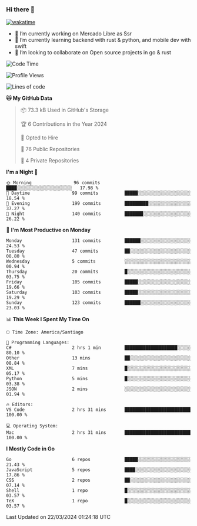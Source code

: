 ### Hi there 👋

[![wakatime](https://wakatime.com/badge/user/330beacb-fb27-4e32-bc38-f8f521bcf832.svg)](https://wakatime.com/@330beacb-fb27-4e32-bc38-f8f521bcf832)

- 🔭 I’m currently working on Mercado Libre as Ssr
- 🌱 I’m currently learning backend with rust & python, and mobile dev with swift
- 👯 I’m looking to collaborate on Open source projects in go & rust

<!--START_SECTION:waka-->
![Code Time](http://img.shields.io/badge/Code%20Time-567%20hrs%204%20mins-blue)

![Profile Views](http://img.shields.io/badge/Profile%20Views-0-blue)

![Lines of code](https://img.shields.io/badge/From%20Hello%20World%20I%27ve%20Written-3.5%20million%20lines%20of%20code-blue)

**🐱 My GitHub Data** 

> 📦 73.3 kB Used in GitHub's Storage 
 > 
> 🏆 6 Contributions in the Year 2024
 > 
> 💼 Opted to Hire
 > 
> 📜 76 Public Repositories 
 > 
> 🔑 4 Private Repositories 
 > 
**I'm a Night 🦉** 

```text
🌞 Morning                96 commits          ████░░░░░░░░░░░░░░░░░░░░░   17.98 % 
🌆 Daytime                99 commits          █████░░░░░░░░░░░░░░░░░░░░   18.54 % 
🌃 Evening                199 commits         █████████░░░░░░░░░░░░░░░░   37.27 % 
🌙 Night                  140 commits         ███████░░░░░░░░░░░░░░░░░░   26.22 % 
```
📅 **I'm Most Productive on Monday** 

```text
Monday                   131 commits         ██████░░░░░░░░░░░░░░░░░░░   24.53 % 
Tuesday                  47 commits          ██░░░░░░░░░░░░░░░░░░░░░░░   08.80 % 
Wednesday                5 commits           ░░░░░░░░░░░░░░░░░░░░░░░░░   00.94 % 
Thursday                 20 commits          █░░░░░░░░░░░░░░░░░░░░░░░░   03.75 % 
Friday                   105 commits         █████░░░░░░░░░░░░░░░░░░░░   19.66 % 
Saturday                 103 commits         █████░░░░░░░░░░░░░░░░░░░░   19.29 % 
Sunday                   123 commits         ██████░░░░░░░░░░░░░░░░░░░   23.03 % 
```


📊 **This Week I Spent My Time On** 

```text
🕑︎ Time Zone: America/Santiago

💬 Programming Languages: 
C#                       2 hrs 1 min         ████████████████████░░░░░   80.10 % 
Other                    13 mins             ██░░░░░░░░░░░░░░░░░░░░░░░   08.84 % 
XML                      7 mins              █░░░░░░░░░░░░░░░░░░░░░░░░   05.17 % 
Python                   5 mins              █░░░░░░░░░░░░░░░░░░░░░░░░   03.38 % 
JSON                     2 mins              ░░░░░░░░░░░░░░░░░░░░░░░░░   01.94 % 

🔥 Editors: 
VS Code                  2 hrs 31 mins       █████████████████████████   100.00 % 

💻 Operating System: 
Mac                      2 hrs 31 mins       █████████████████████████   100.00 % 
```

**I Mostly Code in Go** 

```text
Go                       6 repos             █████░░░░░░░░░░░░░░░░░░░░   21.43 % 
JavaScript               5 repos             ████░░░░░░░░░░░░░░░░░░░░░   17.86 % 
CSS                      2 repos             ██░░░░░░░░░░░░░░░░░░░░░░░   07.14 % 
Shell                    1 repo              █░░░░░░░░░░░░░░░░░░░░░░░░   03.57 % 
TeX                      1 repo              █░░░░░░░░░░░░░░░░░░░░░░░░   03.57 % 
```




 Last Updated on 22/03/2024 01:24:18 UTC
<!--END_SECTION:waka-->
